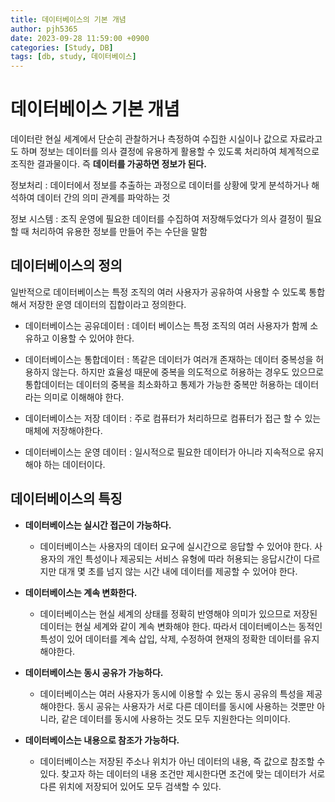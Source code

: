 ```yaml
---
title: 데이터베이스의 기본 개념
author: pjh5365
date: 2023-09-28 11:59:00 +0900
categories: [Study, DB]
tags: [db, study, 데이터베이스]
---
```


# 데이터베이스 기본 개념

데이터란 현실 세계에서 단순히 관찰하거나 측정하여 수집한 시실이나 값으로 자료라고도 하며 정보는 데이터를 의사 결정에 유용하게 활용할 수 있도록 처리하여 체계적으로 조직한 결과물이다. 즉 **데이터를 가공하면 정보가 된다.**

정보처리 : 데이터에서 정보를 추출하는 과정으로 데이터를 상황에 맞게 분석하거나 해석하여 데이터 간의 의미 관계를 파악하는 것

정보 시스템 : 조직 운영에 필요한 데이터를 수집하여 저장해두었다가 의사 결정이 필요할 때 처리하여 유용한 정보를 만들어 주는 수단을 말함

## 데이터베이스의 정의

일반적으로 데이터베이스는 특정 조직의 여러 사용자가 공유하여 사용할 수 있도록 통합해서 저장한 운영 데이터의 집합이라고 정의한다.

- 데이터베이스는 공유데이터 : 데이터 베이스는 특정 조직의 여러 사용자가 함께 소유하고 이용할 수 있어야 한다.

- 데이터베이스는 통합데이터 : 똑같은 데이터가 여러개 존재하는 데이터 중복성을 허용하지 않는다. 하지만 효율성 때문에 중복을 의도적으로 허용하는 경우도 있으므로 통합데이터는 데이터의 중복을 최소화하고 통제가 가능한 중복만 허용하는 데이터라는 의미로 이해해야 한다.

- 데이터베이스는 저장 데이터 : 주로 컴퓨터가 처리하므로 컴퓨터가 접근 할 수 있는 매체에 저장해야한다.

- 데이터베이스는 운영 데이터 : 일시적으로 필요한 데이터가 아니라 지속적으로 유지해야 하는 데이터이다.

## 데이터베이스의 특징

- **데이터베이스는 실시간 접근이 가능하다.**
  - 데이터베이스는 사용자의 데이터 요구에 실시간으로 응답할 수 있어야 한다. 사용자의 개인 특성이나 제공되는 서비스 유형에 따라 허용되는 응답시간이 다르지만 대개 몇 초를 넘지 않는 시간 내에 데이터를 제공할 수 있어야 한다.

- **데이터베이스는 계속 변화한다.**
  - 데이터베이스는 현실 세계의 상태를 정확히 반영해야 의미가 있으므로 저장된 데이터는 현실 세계와 같이 계속 변화해야 한다. 따라서 데이터베이스는 동적인 특성이 있어 데이터를 계속 삽입, 삭제, 수정하여 현재의 정확한 데이터를 유지해야한다.

- **데이터베이스는 동시 공유가 가능하다.**
  - 데이터베이스는 여러 사용자가 동시에 이용할 수 있는 동시 공유의 특성을 제공해야한다. 동시 공유는 사용자가 서로 다른 데이터를 동시에 사용하는 것뿐만 아니라, 같은 데이터를 동시에 사용하는 것도 모두 지원한다는 의미이다.

- **데이터베이스는 내용으로 참조가 가능하다.**
  - 데이터베이스는 저장된 주소나 위치가 아닌 데이터의 내용, 즉 값으로 참조할 수 있다. 찾고자 하는 데이터의 내용 조건만 제시한다면 조건에 맞는 데이터가 서로 다른 위치에 저장되어 있어도 모두 검색할 수 있다.



